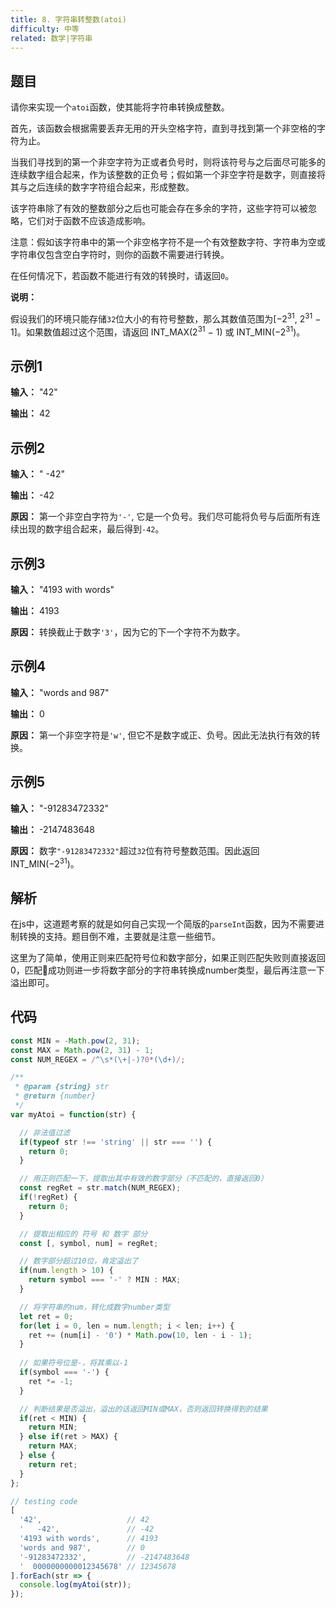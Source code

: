 ```yaml
---
title: 8. 字符串转整数(atoi)
difficulty: 中等
related: 数学|字符串
---
```


## 题目

请你来实现一个`atoi`函数，使其能将字符串转换成整数。

首先，该函数会根据需要丢弃无用的开头空格字符，直到寻找到第一个非空格的字符为止。

当我们寻找到的第一个非空字符为正或者负号时，则将该符号与之后面尽可能多的连续数字组合起来，作为该整数的正负号；假如第一个非空字符是数字，则直接将其与之后连续的数字字符组合起来，形成整数。

该字符串除了有效的整数部分之后也可能会存在多余的字符，这些字符可以被忽略，它们对于函数不应该造成影响。

注意：假如该字符串中的第一个非空格字符不是一个有效整数字符、字符串为空或字符串仅包含空白字符时，则你的函数不需要进行转换。

在任何情况下，若函数不能进行有效的转换时，请返回`0`。

**说明：**

假设我们的环境只能存储`32`位大小的有符号整数，那么其数值范围为[−2<sup>31</sup>, 2<sup>31</sup> − 1]。如果数值超过这个范围，请返回 INT_MAX(2<sup>31</sup> − 1) 或 INT_MIN(−2<sup>31</sup>)。

## 示例1

**输入：** "42"

**输出：** 42

## 示例2

**输入：** "   -42"

**输出：** -42

**原因：** 第一个非空白字符为`'-'`, 它是一个负号。我们尽可能将负号与后面所有连续出现的数字组合起来，最后得到`-42`。

## 示例3

**输入：** "4193 with words"

**输出：** 4193

**原因：** 转换截止于数字`'3'`，因为它的下一个字符不为数字。

## 示例4

**输入：** "words and 987"

**输出：** 0

**原因：** 第一个非空字符是`'w'`, 但它不是数字或正、负号。因此无法执行有效的转换。

## 示例5

**输入：** "-91283472332"

**输出：** -2147483648

**原因：** 数字`"-91283472332"`超过`32`位有符号整数范围。因此返回INT_MIN(−2<sup>31</sup>)。

## 解析

在js中，这道题考察的就是如何自己实现一个简版的`parseInt`函数，因为不需要进制转换的支持。题目倒不难，主要就是注意一些细节。

这里为了简单，使用正则来匹配符号位和数字部分，如果正则匹配失败则直接返回0，匹配成功则进一步将数字部分的字符串转换成number类型，最后再注意一下溢出即可。

## 代码

```javascript
const MIN = -Math.pow(2, 31);
const MAX = Math.pow(2, 31) - 1;
const NUM_REGEX = /^\s*(\+|-)?0*(\d+)/;

/**
 * @param {string} str
 * @return {number}
 */
var myAtoi = function(str) {

  // 非法值过滤
  if(typeof str !== 'string' || str === '') {
    return 0;
  }

  // 用正则匹配一下，提取出其中有效的数字部分（不匹配的，直接返回0）
  const regRet = str.match(NUM_REGEX);
  if(!regRet) {
    return 0;
  }

  // 提取出相应的 符号 和 数字 部分
  const [, symbol, num] = regRet;

  // 数字部分超过10位，肯定溢出了
  if(num.length > 10) {
    return symbol === '-' ? MIN : MAX;
  }

  // 将字符串的num，转化成数字number类型
  let ret = 0;
  for(let i = 0, len = num.length; i < len; i++) {
    ret += (num[i] - '0') * Math.pow(10, len - i - 1);
  }
  
  // 如果符号位是-，将其乘以-1
  if(symbol === '-') {
    ret *= -1;
  }

  // 判断结果是否溢出，溢出的话返回MIN或MAX，否则返回转换得到的结果
  if(ret < MIN) {
    return MIN;
  } else if(ret > MAX) {
    return MAX;
  } else {
    return ret;
  }
};

// testing code
[
  '42',                   // 42
  '   -42',               // -42
  '4193 with words',      // 4193
  'words and 987',        // 0
  '-91283472332',         // -2147483648
  '  0000000000012345678' // 12345678
].forEach(str => {
  console.log(myAtoi(str));
});
```